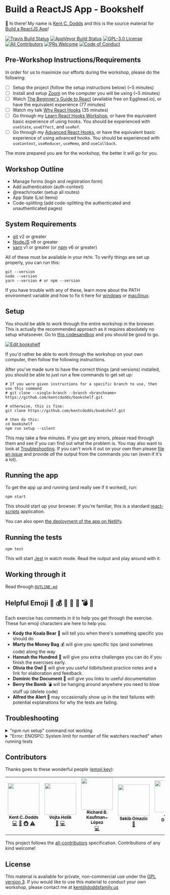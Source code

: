 # Build a ReactJS App - Bookshelf

👋 hi there! My name is [Kent C. Dodds](https://kentcdodds.com) and this is the
source material for
[Build a ReactJS App](https://kentcdodds.com/workshops/build-react-apps)!

[![Travis Build Status][build-badge]][build]
[![AppVeyor Build Status][win-build-badge]][win-build]
[![GPL-3.0 License][license-badge]][license]
[![All Contributors](https://img.shields.io/badge/all_contributors-5-orange.svg?style=flat-square)](#contributors)
[![PRs Welcome][prs-badge]][prs] [![Code of Conduct][coc-badge]][coc]

## Pre-Workshop Instructions/Requirements

In order for us to maximize our efforts during the workshop, please do the
following:

- [ ] Setup the project (follow the setup instructions below) (~5 minutes)
- [ ] Install and setup [Zoom](https://zoom.us) on the computer you will be
      using (~5 minutes)
- [ ] Watch [The Beginner's Guide to React](https://kcd.im/beginner-react)
      (available free on Egghead.io), or have the equivalent experience (77
      minutes)
- [ ] Watch my talk
      [Why React Hooks](https://www.youtube.com/watch?v=zWsZcBiwgVE&list=PLV5CVI1eNcJgNqzNwcs4UKrlJdhfDjshf)
      (35 minutes)
- [ ] Go through my
      [Learn React Hooks Workshop](https://kentcdodds.com/workshops/hooks), or
      have the equivalent basic experience of using hooks. You should be
      experienced with `useState`, `useEffect`, and `useRef`.
- [ ] Go through my
      [Advanced React Hooks](https://kentcdodds.com/workshops/advanced-react-hooks),
      or have the equivalent basic experience of using advanced hooks. You
      should be experienced with `useContext`, `useReducer`, `useMemo`, and
      `useCallback`.

The more prepared you are for the workshop, the better it will go for you.

## Workshop Outline

- Manage forms (login and registration form)
- Add authentication (auth-context)
- @reach/router (setup all routes)
- App State (List Items)
- Code-splitting (add code-splitting the authenticated and unauthenticated
  pages)

## System Requirements

- [git][git] v2 or greater
- [NodeJS][node] v8 or greater
- [yarn][yarn] v1 or greater (or [npm][npm] v6 or greater)

All of these must be available in your `PATH`. To verify things are set up
properly, you can run this:

```shell
git --version
node --version
yarn --version # or npm --version
```

If you have trouble with any of these, learn more about the PATH environment
variable and how to fix it here for [windows][win-path] or
[mac/linux][mac-path].

## Setup

You should be able to work through the entire workshop in the browser. This is
actually the recommended approach as it requires absolutely no setup whatsoever.
Go to
[this codesandbox](https://codesandbox.io/s/github/kentcdodds/bookshelf/tree/master)
and you should be good to go.

[![Edit bookshelf](https://codesandbox.io/static/img/play-codesandbox.svg)](https://codesandbox.io/s/github/kentcdodds/bookshelf/tree/master)

If you'd rather be able to work through the workshop on your own computer, then
follow the following instructions.

After you've made sure to have the correct things (and versions) installed, you
should be able to just run a few commands to get set up:

```shell
# If you were given instructions for a specific branch to use, then use this command
# git clone --single-branch --branch <branchname> https://github.com/kentcdodds/bookshelf.git

# otherwise, this is fine:
git clone https://github.com/kentcdodds/bookshelf.git

# then do this:
cd bookshelf
npm run setup --silent
```

This may take a few minutes. If you get any errors, please read through them and
see if you can find out what the problem is. You may also want to look at
[Troubleshooting](#troubleshooting). If you can't work it out on your own then
please [file an issue][issue] and provide _all_ the output from the commands you
ran (even if it's a lot).

## Running the app

To get the app up and running (and really see if it worked), run:

```shell
npm start
```

This should start up your browser. If you're familiar, this is a standard
[react-scripts](https://github.com/facebook/create-react-app) application.

You can also open
[the deployment of the app on Netlify](https://the-react-bookshelf.netlify.com/).

## Running the tests

```shell
npm test
```

This will start [Jest](http://facebook.github.io/jest) in watch mode. Read the
output and play around with it.

## Working through it

Read through [`OUTLINE.md`](./OUTLINE.md)

## Helpful Emoji 🐨 💰 💯 🦉 📜 💣 🚨

Each exercise has comments in it to help you get through the exercise. These fun
emoji characters are here to help you.

- **Kody the Koala Bear** 🐨 will tell you when there's something specific you
  should do
- **Marty the Money Bag** 💰 will give you specific tips (and sometimes code)
  along the way
- **Hannah the Hundred** 💯 will give you extra challenges you can do if you
  finish the exercises early.
- **Olivia the Owl** 🦉 will give you useful tidbits/best practice notes and a
  link for elaboration and feedback.
- **Dominic the Document** 📜 will give you links to useful documentation
- **Berry the Bomb** 💣 will be hanging around anywhere you need to blow stuff
  up (delete code)
- **Alfred the Alert 🚨** may occasionally show up in the test failures with
  potential explanations for why the tests are failing.

## Troubleshooting

<details>

<summary>"npm run setup" command not working</summary>

Here's what the setup script does. If it fails, try doing each of these things
individually yourself:

```
# verify your environment will work with the project
node ./scripts/verify

# install dependencies
npm install

# verify the project is ready to run
npm run lint
npm run test:coverage
npm run build
```

If any of those scripts fail, please try to work out what went wrong by the
error message you get. If you still can't work it out, feel free to [open an
issue][issue] with _all_ the output from that script. I will try to help if I
can.

</details>

<details>

<summary>
  "Error: ENOSPC: System limit for number of file watchers reached" when running
  tests
</summary>

Try increasing your system's file watchers limit:

```
echo fs.inotify.max_user_watches=524288 | sudo tee -a /etc/sysctl.conf && sudo sysctl -p
```

> Read more about what’s happening at
> https://github.com/guard/listen/wiki/Increasing-the-amount-of-inotify-watchers#the-technical-details

</details>

## Contributors

Thanks goes to these wonderful people
([emoji key](https://github.com/kentcdodds/all-contributors#emoji-key)):

<!-- ALL-CONTRIBUTORS-LIST:START - Do not remove or modify this section -->
<!-- prettier-ignore-start -->
<!-- markdownlint-disable -->
<table>
  <tr>
    <td align="center"><a href="https://kentcdodds.com"><img src="https://avatars.githubusercontent.com/u/1500684?v=3" width="100px;" alt=""/><br /><sub><b>Kent C. Dodds</b></sub></a><br /><a href="https://github.com/kentcdodds/bookshelf/commits?author=kentcdodds" title="Code">💻</a> <a href="https://github.com/kentcdodds/bookshelf/commits?author=kentcdodds" title="Documentation">📖</a> <a href="#infra-kentcdodds" title="Infrastructure (Hosting, Build-Tools, etc)">🚇</a> <a href="https://github.com/kentcdodds/bookshelf/commits?author=kentcdodds" title="Tests">⚠️</a></td>
    <td align="center"><a href="http://vojta.io"><img src="https://avatars2.githubusercontent.com/u/25487857?v=4" width="100px;" alt=""/><br /><sub><b>Vojta Holik</b></sub></a><br /><a href="#design-vojtaholik" title="Design">🎨</a> <a href="https://github.com/kentcdodds/bookshelf/commits?author=vojtaholik" title="Code">💻</a></td>
    <td align="center"><a href="https://richardkaufman.dev"><img src="https://avatars0.githubusercontent.com/u/80982?v=4" width="100px;" alt=""/><br /><sub><b>Richard B. Kaufman-López</b></sub></a><br /><a href="https://github.com/kentcdodds/bookshelf/commits?author=Sparragus" title="Code">💻</a></td>
    <td align="center"><a href="https://github.com/SekibOmazic"><img src="https://avatars1.githubusercontent.com/u/3735902?v=4" width="100px;" alt=""/><br /><sub><b>Sekib Omazic</b></sub></a><br /><a href="https://github.com/kentcdodds/bookshelf/commits?author=SekibOmazic" title="Documentation">📖</a></td>
    <td align="center"><a href="https://stackshare.io/jdorfman/decisions"><img src="https://avatars1.githubusercontent.com/u/398230?v=4" width="100px;" alt=""/><br /><sub><b>Justin Dorfman</b></sub></a><br /><a href="#fundingFinding-jdorfman" title="Funding Finding">🔍</a></td>
    <td align="center"><a href="http://nashkabbara.com"><img src="https://avatars3.githubusercontent.com/u/31865?v=4" width="100px;" alt=""/><br /><sub><b>Nash Kabbara</b></sub></a><br /><a href="https://github.com/kentcdodds/bookshelf/commits?author=nkabbara" title="Documentation">📖</a> <a href="https://github.com/kentcdodds/bookshelf/commits?author=nkabbara" title="Code">💻</a></td>
    <td align="center"><a href="https://in.linkedin.com/in/umr55766"><img src="https://avatars0.githubusercontent.com/u/16179313?v=4" width="100px;" alt=""/><br /><sub><b>UMAIR MOHAMMAD</b></sub></a><br /><a href="https://github.com/kentcdodds/bookshelf/commits?author=umr55766" title="Code">💻</a></td>
  </tr>
</table>

<!-- markdownlint-enable -->
<!-- prettier-ignore-end -->
<!-- ALL-CONTRIBUTORS-LIST:END -->

This project follows the
[all-contributors](https://github.com/kentcdodds/all-contributors)
specification. Contributions of any kind welcome!

## License

This material is available for private, non-commercial use under the
[GPL version 3](http://www.gnu.org/licenses/gpl-3.0-standalone.html). If you
would like to use this material to conduct your own workshop, please contact me
at kent@doddsfamily.us

[npm]: https://www.npmjs.com/
[node]: https://nodejs.org
[git]: https://git-scm.com/
[yarn]: https://yarnpkg.com/
[build-badge]:
  https://img.shields.io/travis/kentcdodds/bookshelf.svg?style=flat-square&logo=travis
[build]: https://travis-ci.org/kentcdodds/bookshelf
[license-badge]:
  https://img.shields.io/badge/license-GPL%203.0%20License-blue.svg?style=flat-square
[license]: https://github.com/kentcdodds/bookshelf/blob/master/README.md#license
[prs-badge]:
  https://img.shields.io/badge/PRs-welcome-brightgreen.svg?style=flat-square
[prs]: http://makeapullrequest.com
[donate-badge]:
  https://img.shields.io/badge/$-support-green.svg?style=flat-square
[donate]: http://kcd.im/donate
[coc-badge]:
  https://img.shields.io/badge/code%20of-conduct-ff69b4.svg?style=flat-square
[coc]: https://github.com/kentcdodds/bookshelf/blob/master/CODE_OF_CONDUCT.md
[emojis]: https://github.com/kentcdodds/all-contributors#emoji-key
[all-contributors]: https://github.com/kentcdodds/all-contributors
[win-path]:
  https://www.howtogeek.com/118594/how-to-edit-your-system-path-for-easy-command-line-access/
[mac-path]: http://stackoverflow.com/a/24322978/971592
[issue]: https://github.com/kentcdodds/bookshelf/issues/new
[win-build-badge]:
  https://img.shields.io/appveyor/ci/kentcdodds/bookshelf.svg?style=flat-square&logo=appveyor
[win-build]: https://ci.appveyor.com/project/kentcdodds/bookshelf
[coverage-badge]:
  https://img.shields.io/codecov/c/github/kentcdodds/bookshelf.svg?style=flat-square
[coverage]: https://codecov.io/github/kentcdodds/bookshelf
[watchman]: https://facebook.github.io/watchman/docs/install.html

